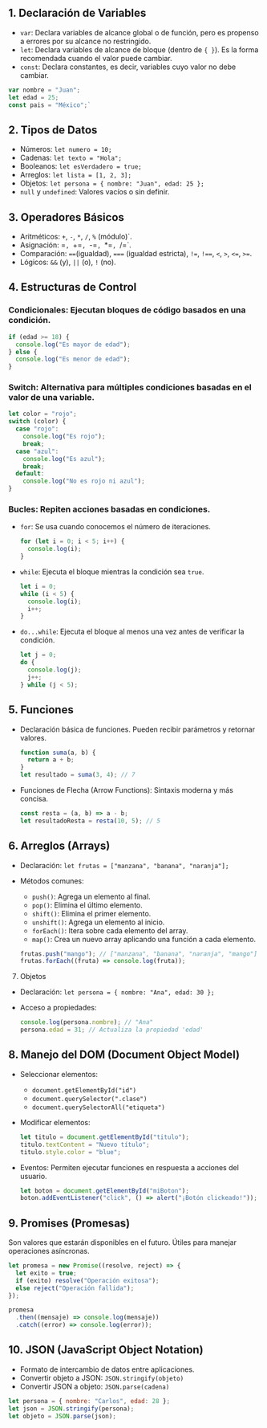 ## 1. Declaración de Variables

- `var`: Declara variables de alcance global o de función, pero es propenso a errores por su alcance no restringido.
- `let`: Declara variables de alcance de bloque (dentro de `{ }`). Es la forma recomendada cuando el valor puede cambiar.
- `const`: Declara constantes, es decir, variables cuyo valor no debe cambiar.

```javascript
var nombre = "Juan";
let edad = 25;
const pais = "México";`
```

## 2. Tipos de Datos

- Números: `let numero = 10;`
- Cadenas: `let texto = "Hola";`
- Booleanos: `let esVerdadero = true;`
- Arreglos: `let lista = [1, 2, 3];`
- Objetos: `let persona = { nombre: "Juan", edad: 25 };`
- `null` y `undefined`: Valores vacíos o sin definir.

## 3. Operadores Básicos

- Aritméticos: `+`, `-`, `*`, `/`, `%` (módulo)`.
- Asignación: =`, `+=`, `-=`, `\*=`, `/=`.
- Comparación: `==`(igualdad), `===` (igualdad estricta), `!=`, `!==`, `<`, `>`, `<=`, `>=`.
- Lógicos: `&&` (y), `||` (o), `!` (no).

## 4. Estructuras de Control

### Condicionales: Ejecutan bloques de código basados en una condición.

```javascript
if (edad >= 18) {
  console.log("Es mayor de edad");
} else {
  console.log("Es menor de edad");
}
```

### Switch: Alternativa para múltiples condiciones basadas en el valor de una variable.

```javascript
let color = "rojo";
switch (color) {
  case "rojo":
    console.log("Es rojo");
    break;
  case "azul":
    console.log("Es azul");
    break;
  default:
    console.log("No es rojo ni azul");
}
```

### Bucles: Repiten acciones basadas en condiciones.

- `for`: Se usa cuando conocemos el número de iteraciones.

  ```javascript
  for (let i = 0; i < 5; i++) {
    console.log(i);
  }
  ```

- `while`: Ejecuta el bloque mientras la condición sea `true`.

  ```javascript
  let i = 0;
  while (i < 5) {
    console.log(i);
    i++;
  }
  ```

- `do...while`: Ejecuta el bloque al menos una vez antes de verificar la condición.
  ```javascript
  let j = 0;
  do {
    console.log(j);
    j++;
  } while (j < 5);
  ```

## 5. Funciones

- Declaración básica de funciones. Pueden recibir parámetros y retornar valores.

  ```javascript
  function suma(a, b) {
    return a + b;
  }
  let resultado = suma(3, 4); // 7
  ```

- Funciones de Flecha (Arrow Functions): Sintaxis moderna y más concisa.

  ```javascript
  const resta = (a, b) => a - b;
  let resultadoResta = resta(10, 5); // 5
  ```

## 6. Arreglos (Arrays)

- Declaración: `let frutas = ["manzana", "banana", "naranja"];`
- Métodos comunes:

  - `push()`: Agrega un elemento al final.
  - `pop()`: Elimina el último elemento.
  - `shift()`: Elimina el primer elemento.
  - `unshift()`: Agrega un elemento al inicio.
  - `forEach()`: Itera sobre cada elemento del array.
  - `map()`: Crea un nuevo array aplicando una función a cada elemento.

  ```javascript
  frutas.push("mango"); // ["manzana", "banana", "naranja", "mango"]
  frutas.forEach((fruta) => console.log(fruta));
  ```

7. Objetos

- Declaración: `let persona = { nombre: "Ana", edad: 30 };`
- Acceso a propiedades:

  ```javascript
  console.log(persona.nombre); // "Ana"
  persona.edad = 31; // Actualiza la propiedad 'edad'
  ```

## 8. Manejo del DOM (Document Object Model)

- Seleccionar elementos:

  - `document.getElementById("id")`
  - `document.querySelector(".clase")`
  - `document.querySelectorAll("etiqueta")`

- Modificar elementos:

  ```javascript
  let titulo = document.getElementById("titulo");
  titulo.textContent = "Nuevo título";
  titulo.style.color = "blue";
  ```

- Eventos: Permiten ejecutar funciones en respuesta a acciones del usuario.
  ```javascript
  let boton = document.getElementById("miBoton");
  boton.addEventListener("click", () => alert("¡Botón clickeado!"));
  ```

## 9. Promises (Promesas)

Son valores que estarán disponibles en el futuro. Útiles para manejar operaciones asíncronas.

```javascript
let promesa = new Promise((resolve, reject) => {
  let exito = true;
  if (exito) resolve("Operación exitosa");
  else reject("Operación fallida");
});

promesa
  .then((mensaje) => console.log(mensaje))
  .catch((error) => console.log(error));
```

## 10. JSON (JavaScript Object Notation)

- Formato de intercambio de datos entre aplicaciones.
- Convertir objeto a JSON: `JSON.stringify(objeto)`
- Convertir JSON a objeto: `JSON.parse(cadena)`

```javascript
let persona = { nombre: "Carlos", edad: 28 };
let json = JSON.stringify(persona);
let objeto = JSON.parse(json);
```
